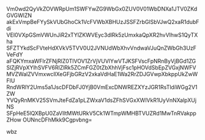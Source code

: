 Vm0wd2QyVkZOVWRpUm1SWFYwZG9WbGx0ZUV0V01WbDNXa1JTV0ZKdGVGWlZN
akExVmpBeFYySkVUbGhoCk1VcFVWbXBHUzJSSFZrbGlSbVJwQ2xaR1dubFdi
VEI0VXpGSmVWUnJiR2xTYlZKWVEyc3dlRk5zUmxkaQpXR2hvVlhwS1QyTXha
SFZTYkdScFVteHdXVkV5TVV0U2JVNUdWbXhvVndwaVJuQnZWbGh3UzFVeFdY
aFQKYmxaWFlrZFNjRlZ0TlVOV1ZrVjVUVlYwVTJKSFVscFpNRnByVjBGd1ZG
SlZjRVpXYlhSVFV6RlZlRk5ZCmFGZ0tZbXhhVjFsc1pHOVdSbEpZVGxjNWFV
MVZWalZVVmxwcllXeGFjbGRzV2xkaVdHaE1Wa2RrZDJGVwpXbkppUkZwWFlU
RndWRlY2Ums5a1JscDFDbFJ0YjB0VmExcDNWREZXYzJGR1RsTldiWGg2V1ZW
YVQyRnMKV25SVmJteFdZa1pLZWxaV1dsZFhSVGxXWlVkR1UyVnNXalpXUjNS
SFpHeE5lQXBpU0ZaVlltMWtURkV5Ck1WTmpWMHBTVUZRd1MwTnRVakppZHow
OUNncDFhMkk9Cgpvbng=

wbz